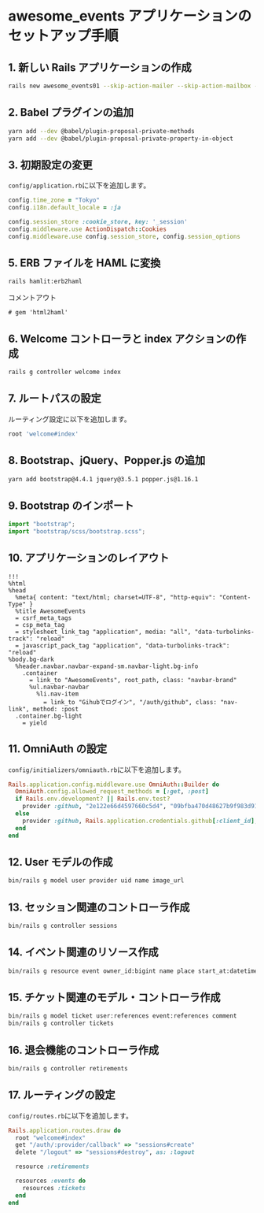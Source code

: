 # awesome\_events アプリケーションのセットアップ手順

## 1. 新しい Rails アプリケーションの作成

```bash
rails new awesome_events01 --skip-action-mailer --skip-action-mailbox --skip-action-text --skip-action-cable
```

## 2. Babel プラグインの追加

```bash
yarn add --dev @babel/plugin-proposal-private-methods
yarn add --dev @babel/plugin-proposal-private-property-in-object
```

## 3. 初期設定の変更

`config/application.rb`に以下を追加します。

```ruby
config.time_zone = "Tokyo"
config.i18n.default_locale = :ja

config.session_store :cookie_store, key: '_session'
config.middleware.use ActionDispatch::Cookies
config.middleware.use config.session_store, config.session_options
```

## 5. ERB ファイルを HAML に変換

```bash
rails hamlit:erb2haml
```

コメントアウト
```
# gem 'html2haml'
```

## 6. Welcome コントローラと index アクションの作成

```bash
rails g controller welcome index
```

## 7. ルートパスの設定

ルーティング設定に以下を追加します。

```ruby
root 'welcome#index'
```

## 8. Bootstrap、jQuery、Popper.js の追加

```bash
yarn add bootstrap@4.4.1 jquery@3.5.1 popper.js@1.16.1
```

## 9. Bootstrap のインポート

```javascript
import "bootstrap";
import "bootstrap/scss/bootstrap.scss";
```

## 10. アプリケーションのレイアウト

```haml
!!!
%html
%head
  %meta{ content: "text/html; charset=UTF-8", "http-equiv": "Content-Type" }
  %title AwesomeEvents
  = csrf_meta_tags
  = csp_meta_tag
  = stylesheet_link_tag "application", media: "all", "data-turbolinks-track": "reload"
  = javascript_pack_tag "application", "data-turbolinks-track": "reload"
%body.bg-dark
  %header.navbar.navbar-expand-sm.navbar-light.bg-info
    .container
      = link_to "AwesomeEvents", root_path, class: "navbar-brand"
      %ul.navbar-navbar
        %li.nav-item
          = link_to "Gihubでログイン", "/auth/github", class: "nav-link", method: :post
  .container.bg-light
    = yield
```

## 11. OmniAuth の設定

`config/initializers/omniauth.rb`に以下を追加します。

```ruby
Rails.application.config.middleware.use OmniAuth::Builder do
  OmniAuth.config.allowed_request_methods = [:get, :post]
  if Rails.env.development? || Rails.env.test?
    provider :github, "2e122e66d4597660c5d4", "09bfba470d48627b9f983d91b85c845567fe583c"
  else
    provider :github, Rails.application.credentials.github[:client_id], Rails.application.credentials.github[:client_secret]
  end
end
```

## 12. User モデルの作成

```bash
bin/rails g model user provider uid name image_url
```

## 13. セッション関連のコントローラ作成

```bash
bin/rails g controller sessions
```

## 14. イベント関連のリソース作成

```bash
bin/rails g resource event owner_id:bigint name place start_at:datetime end_at:datetime content:text
```

## 15. チケット関連のモデル・コントローラ作成

```bash
bin/rails g model ticket user:references event:references comment
bin/rails g controller tickets
```

## 16. 退会機能のコントローラ作成

```bash
bin/rails g controller retirements
```

## 17. ルーティングの設定

`config/routes.rb`に以下を追加します。

```ruby
Rails.application.routes.draw do
  root "welcome#index"
  get "/auth/:provider/callback" => "sessions#create"
  delete "/logout" => "sessions#destroy", as: :logout

  resource :retirements

  resources :events do
    resources :tickets
  end
end
```